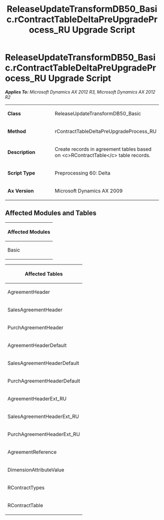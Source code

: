﻿---
title: ReleaseUpdateTransformDB50_Basic.rContractTableDeltaPreUpgradeProcess_RU Upgrade Script
TOCTitle: ReleaseUpdateTransformDB50_Basic.rContractTableDeltaPreUpgradeProcess_RU Upgrade Script
ms:assetid: b3339372-7ade-e9d5-7cf5-d3aa2157ce06
ms:mtpsurl: https://msdn.microsoft.com/en-us/library/JJ736939(v=AX.60)
ms:contentKeyID: 49710623
ms.date: 05/18/2015
mtps_version: v=AX.60
---

# ReleaseUpdateTransformDB50\_Basic.rContractTableDeltaPreUpgradeProcess\_RU Upgrade Script 


_**Applies To:** Microsoft Dynamics AX 2012 R3, Microsoft Dynamics AX 2012 R2_

<table>
<colgroup>
<col style="width: 50%" />
<col style="width: 50%" />
</colgroup>
<tbody>
<tr class="odd">
<td><p><strong>Class</strong></p></td>
<td><p>ReleaseUpdateTransformDB50_Basic</p></td>
</tr>
<tr class="even">
<td><p><strong>Method</strong></p></td>
<td><p>rContractTableDeltaPreUpgradeProcess_RU</p></td>
</tr>
<tr class="odd">
<td><p><strong>Description</strong></p></td>
<td><p>Create records in agreement tables based on &lt;c&gt;RContractTable&lt;/c&gt; table records.</p></td>
</tr>
<tr class="even">
<td><p><strong>Script Type</strong></p></td>
<td><p>Preprocessing 60: Delta</p></td>
</tr>
<tr class="odd">
<td><p><strong>Ax Version</strong></p></td>
<td><p>Microsoft Dynamics AX 2009</p></td>
</tr>
</tbody>
</table>


## Affected Modules and Tables

<table>
<colgroup>
<col style="width: 100%" />
</colgroup>
<thead>
<tr class="header">
<th><p>Affected Modules</p></th>
</tr>
</thead>
<tbody>
<tr class="odd">
<td><p>Basic</p></td>
</tr>
</tbody>
</table>


<table>
<colgroup>
<col style="width: 100%" />
</colgroup>
<thead>
<tr class="header">
<th><p>Affected Tables</p></th>
</tr>
</thead>
<tbody>
<tr class="odd">
<td><p>AgreementHeader</p></td>
</tr>
<tr class="even">
<td><p>SalesAgreementHeader</p></td>
</tr>
<tr class="odd">
<td><p>PurchAgreementHeader</p></td>
</tr>
<tr class="even">
<td><p>AgreementHeaderDefault</p></td>
</tr>
<tr class="odd">
<td><p>SalesAgreementHeaderDefault</p></td>
</tr>
<tr class="even">
<td><p>PurchAgreementHeaderDefault</p></td>
</tr>
<tr class="odd">
<td><p>AgreementHeaderExt_RU</p></td>
</tr>
<tr class="even">
<td><p>SalesAgreementHeaderExt_RU</p></td>
</tr>
<tr class="odd">
<td><p>PurchAgreementHeaderExt_RU</p></td>
</tr>
<tr class="even">
<td><p>AgreementReference</p></td>
</tr>
<tr class="odd">
<td><p>DimensionAttributeValue</p></td>
</tr>
<tr class="even">
<td><p>RContractTypes</p></td>
</tr>
<tr class="odd">
<td><p>RContractTable</p></td>
</tr>
</tbody>
</table>

  


